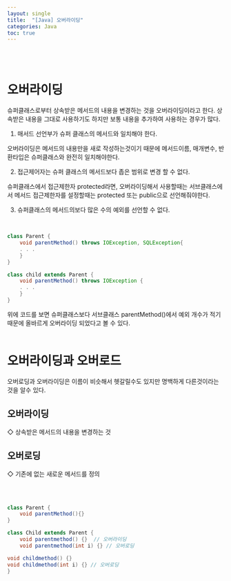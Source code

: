 ```yaml
---
layout: single
title:  "[Java] 오버라이딩"
categories: Java
toc: true
---
```

<br/><br/>

# 오버라이딩 #

슈퍼클래스로부터 상속받은 메서드의 내용을 변경하는 것을 오버라이딩이라고 한다. 상속받은 내용을 그대로 사용하기도 하지만 보통 내용을 추가하여 사용하는 경우가 많다.

1. 매서드 선언부가 슈퍼 클래스의 메서드와 일치해야 한다.

오버라이딩은 메서드의 내용만을 새로 작성하는것이기 때문에 메서드이름, 매개변수, 반환타입은 슈퍼클래스와 완전히 일치해야한다.
<br/>

2. 접근제어자는 슈퍼 클래스의 메서드보다 좁은 범위로 변경 할 수 없다.

슈퍼클래스에서 접근제한자 protected라면, 오버라이딩해서 사용할때는 서브클래스에서 메서드 접근제한자를 설정할때는 protected 또는 public으로 선언해줘야한다. 
<br/>

3. 슈퍼클래스의 메서드의보다 많은 수의 예외를 선언할 수 없다.
<br/>

```java
class Parent {
	void parentMethod() throws IOException, SQLException{
	. . . 
	}
}
```

```java
class child extends Parent {
	void parentMethod() throws IOException {
	. . . 
	}
}
```

위에 코드를 보면 슈퍼클래스보다 서브클래스 parentMethod()에서 예외 개수가 적기 때문에 올바르게 오버라이딩 되었다고 볼 수 있다.
<br/><br/>

# 오버라이딩과 오버로드 #
오버로딩과 오버라이딩은 이름이 비슷해서 헷갈릴수도 있지만 명백하게 다른것이라는 것을 알수 있다. 

## 오버라이딩 ##
◇ 상속받은 메서드의 내용을 변경하는 것

## 오버로딩 ##
◇ 기존에 없는 새로운 메서드를 정의

<br/><br/>

```java
class Parent {
	void parentMethod(){}
}

class Child extends Parent {
	void parentmethod() {}  // 오버라이딩
	void parentmethod(int i) {} // 오버로딩

void childmethod() {}
void childmethod(int i) {} // 오버로딩
}
```